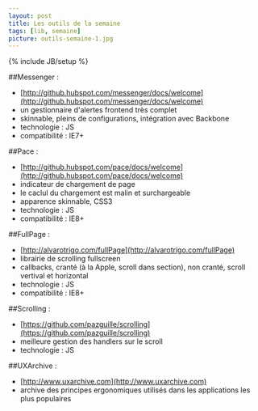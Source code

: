 ```yaml
---
layout: post
title: Les outils de la semaine
tags: [lib, semaine]
picture: outils-semaine-1.jpg
---
```

{% include JB/setup %}

##Messenger :
- [http://github.hubspot.com/messenger/docs/welcome](http://github.hubspot.com/messenger/docs/welcome)
- un gestionnaire d'alertes frontend très complet
- skinnable, pleins de configurations, intégration avec Backbone
- technologie : JS
- compatibilité : IE7+

##Pace : 
- [http://github.hubspot.com/pace/docs/welcome](http://github.hubspot.com/pace/docs/welcome)
- indicateur de chargement de page
- le caclul du chargement est malin et surchargeable
- apparence skinnable, CSS3
- technologie : JS
- compatibilité : IE8+

##FullPage :
- [http://alvarotrigo.com/fullPage](http://alvarotrigo.com/fullPage) 
- librairie de scrolling fullscreen
- callbacks, cranté (à la Apple, scroll dans section), non cranté, scroll vertival et horizontal
- technologie : JS
- compatibilité : IE8+

##Scrolling : 
- [https://github.com/pazguille/scrolling](https://github.com/pazguille/scrolling)
- meilleure gestion des handlers sur le scroll
- technologie : JS

##UXArchive : 
- [http://www.uxarchive.com](http://www.uxarchive.com)
- archive des principes ergonomiques utilisés dans les applications les plus populaires